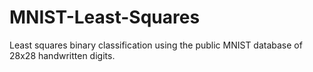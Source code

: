 # MNIST-Least-Squares
Least squares binary classification using the public MNIST database of 28x28 handwritten digits.
